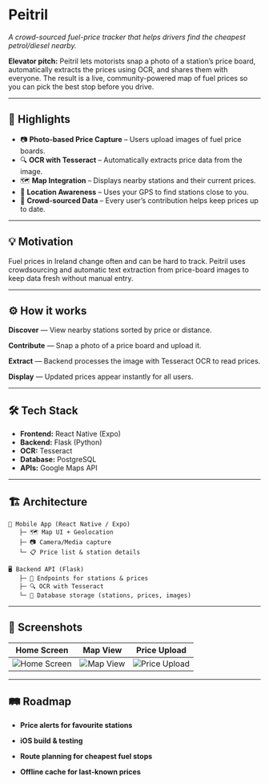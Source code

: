 # Peitril

*A crowd-sourced fuel-price tracker that helps drivers find the cheapest petrol/diesel nearby.*

**Elevator pitch:** Peitril lets motorists snap a photo of a station’s price board, automatically extracts the prices using OCR, and shares them with everyone. The result is a live, community-powered map of fuel prices so you can pick the best stop before you drive.

---

## 📌 Highlights

- 📷 **Photo-based Price Capture** – Users upload images of fuel price boards.
- 🔍 **OCR with Tesseract** – Automatically extracts price data from the image.
- 🗺 **Map Integration** – Displays nearby stations and their current prices.
- 🚗 **Location Awareness** – Uses your GPS to find stations close to you.
- 👥 **Crowd-sourced Data** – Every user’s contribution helps keep prices up to date.

---


## 💡 Motivation

Fuel prices in Ireland change often and can be hard to track. Peitril uses crowdsourcing and automatic text extraction from price-board images to keep data fresh without manual entry.

---

## ⚙️ How it works

**Discover** — View nearby stations sorted by price or distance.

**Contribute** — Snap a photo of a price board and upload it.

**Extract** — Backend processes the image with Tesseract OCR to read prices.

**Display** — Updated prices appear instantly for all users.

---

## 🛠 Tech Stack

- **Frontend:** React Native (Expo)
- **Backend:** Flask (Python)
- **OCR:** Tesseract
- **Database:** PostgreSQL
- **APIs:** Google Maps API

---

## 🏗 Architecture

```text
📱 Mobile App (React Native / Expo)
   ├─ 🗺 Map UI + Geolocation
   ├─ 📷 Camera/Media capture
   └─ 📋 Price list & station details

🖥 Backend API (Flask)
   ├─ 🔌 Endpoints for stations & prices
   ├─ 🔍 OCR with Tesseract
   └─ 💾 Database storage (stations, prices, images)
```

---

## 📸 Screenshots

| Home Screen                          | Map View                         | Price Upload                            |
| ------------------------------------ | -------------------------------- | --------------------------------------- |
| ![Home Screen](https://github.com/user-attachments/assets/83ed7cbf-ad64-4388-9d5f-e6c4465985ca) | ![Map View](https://github.com/user-attachments/assets/f83a25c8-9d91-4f05-babd-2fd4061b62c8) | ![Price Upload](https://github.com/user-attachments/assets/e3378d64-f244-4d32-bf4b-fba5527995b0) |

---

## 🛤 Roadmap

- **Price alerts for favourite stations**

- **iOS build & testing**

- **Route planning for cheapest fuel stops**

- **Offline cache for last-known prices**






